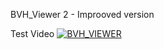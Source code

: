 BVH_Viewer 2 - Improoved version

Test Video 
[![BVH_VIEWER](https://i.ytimg.com/an_webp/E9DUCX9qlJQ/mqdefault_6s.webp?du=3000&sqp=CMDnhaAG&rs=AOn4CLCW2QCo_cl3jI3KgbPy-WbJhkoxQA)](https://youtu.be/E9DUCX9qlJQ)